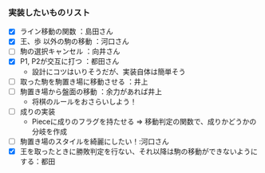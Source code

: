 ### 実装したいものリスト
- [x] ライン移動の関数 ：島田さん
- [x] 王、歩 以外の駒の移動 ：河口さん
- [ ] 駒の選択キャンセル ：向井さん
- [x] P1, P2が交互に打つ ：都田さん
  - 設計にコツはいりそうだが、実装自体は簡単そう
- [ ] 取った駒を駒置き場に移動させる ：井上
- [ ] 駒置き場から盤面の移動 ：余力があれば井上
  - 将棋のルールをおさらいしよう！
- [ ] 成りの実装
  - Pieceに成りのフラグを持たせる ⇒ 移動判定の関数で、成りかどうかの分岐を作成
- [ ] 駒置き場のスタイルを綺麗にしたい！:河口さん
- [x] 王を取ったときに勝敗判定を行ない、それ以降は駒の移動ができないようにする：都田
